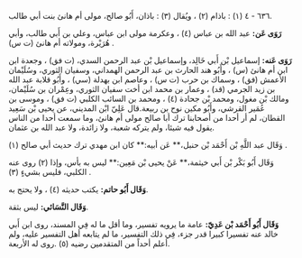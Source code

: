 ٦٣٦ - ٤ (١) : باذام (٢) ، ويُقال (٣) : باذان، أَبُو صالح، مولى أم هانئ بنت أبي طالب.

**رَوَى عَن:** عبد الله بن عباس (٤) ، وعكرمة مولى ابن عباس، وعلي بن أَبي طالب، وأبي هُرَيْرة، ومولاته أم هانئ (ت س) .

**رَوَى عَنه:** إسماعيل بْن أَبي خَالِد، وإسماعيل بْن عبد الرحمن السدي، (ت فق) ، وجعدة ابن ابن أم هانئ (س) ، وأَبُو هند الحارث بن عبد الرحمن الهمداني، وسفيان الثوري، وسُلَيْمان الأعمش (فق) ، وسماك بن حرب (ت س) ، وعاصم ابن بهدلة (سي) ، وأَبُو قلابة عبد الله بن زيد الجرمي (قد) ، وعمار بن محمد ابن أخت سفيان الثوري، وعِمْران بن سُلَيْمان، ومالك بْن مغول، ومحمد بْن جحادة (٤) ، ومحمد بن السائب الكلبي (ت فق) ، وموسى بن عُمَير القرشي، وأَبُو مكين نوح بن ربيعة.قال عَلِيّ ابْن المديني، عن يحيى بْن سَعِيد القطان، لم أر أحدا من أصحابنا ترك أبا صالح مولى أم هانئ، وما سمعت أحدا من الناس يقول فيه شيئا، ولم يتركه شعبة، ولا زائدة، ولا عبد الله بن عثمان.

وَقَال عبد اللَّهِ بْن أَحْمَد بْن حنبل،** عَن أبيه:** كان ابن مهدي ترك حديث أبي صالح (١) .

وَقَال أَبُو بَكْر بْن أَبي خيثمة،** عَنْ يحيى بْن مَعِين:** ليس به بأس، وإذا (٢) روى عنه الكلبي، فليس بشيءٍ (٣) .

**وَقَال أَبُو حاتم:** يكتب حديثه (٤) ، ولا يحتج به.

**وَقَال النَّسَائي:** ليس بثقة.

**وَقَال أَبُو أَحْمَد بْن عَدِيّ:** عامة ما يرويه تفسير، وما أقل ما له فِي المسند، روى ابن أَبي خالد عنه تفسيرا كبيرا قدر جزء، فِي ذلك التفسير، ما لم يتابعه أهل التفسير عليه، ولم أعلم أحداً من المتقدمين رضيه (٥) .روى له الأربعة.